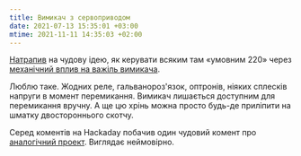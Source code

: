 ```yaml
---
title: Вимикач з сервоприводом
date: 2021-07-13 15:35:01 +03:00
mtime: 2021-11-11 14:35:03 +02:00
---
```


[Натрапив][1] на чудову ідею, як керувати всяким там «умовним 220» через [механічний вплив на важіль вимикача][2].

Люблю таке. Жодних реле, гальванороз'язок, оптронів, ніяких сплесків напруги в момент перемикання. Вимикач лишається доступним для перемикання вручну. А ще цю хрінь можна просто будь-де приліпити на шматку двостороннього скотчу.

Серед коментів на Hackaday побачив один чудовий комент про [аналогічний проект][2]. Виглядає неймовірно.

[1]: https://hackaday.com/2021/07/09/a-home-automation-solution-for-fans-of-quick-and-dirty-solutions/
[2]: https://www.instructables.com/Cheapest-Plug-Play-Room-Automation-Setup/
[3]: https://www.youtube.com/watch?v=rsfD2FmUwCQ
